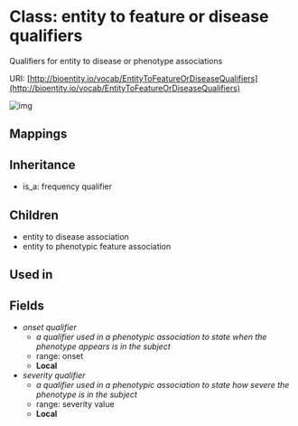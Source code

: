 # Class: entity to feature or disease qualifiers


Qualifiers for entity to disease or phenotype associations

URI: [http://bioentity.io/vocab/EntityToFeatureOrDiseaseQualifiers](http://bioentity.io/vocab/EntityToFeatureOrDiseaseQualifiers)

![img](http://yuml.me/diagram/nofunky;dir:TB/class/\[EntityToFeatureOrDiseaseQualifiers]-%20onset%20qualifier%20%3F>\[Onset],%20\[EntityToFeatureOrDiseaseQualifiers]-%20severity%20qualifier%20%3F>\[SeverityValue],%20\[EntityToPhenotypicFeatureAssociation]uses%20-.->\[EntityToFeatureOrDiseaseQualifiers],%20\[EntityToFeatureOrDiseaseQualifiers]^-\[EntityToDiseaseAssociation],%20\[FrequencyQualifier]^-\[EntityToFeatureOrDiseaseQualifiers])
## Mappings

## Inheritance

 *  is_a: frequency qualifier
## Children

 * entity to disease association
 * entity to phenotypic feature association
## Used in

## Fields

 * _onset qualifier_
    * _a qualifier used in a phenotypic association to state when the phenotype appears is in the subject_
    * range: onset
    * __Local__
 * _severity qualifier_
    * _a qualifier used in a phenotypic association to state how severe the phenotype is in the subject_
    * range: severity value
    * __Local__
